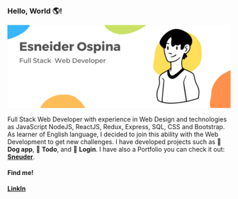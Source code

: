 ### Hello, World :earth_americas:!

![alt text for screen readers](/sneuder.png "sneuder")

Full Stack Web Developer with experience in Web Design and technologies as JavaScript NodeJS, ReactJS, Redux, Express, SQL, CSS and Bootstrap. As learner of English language, I decided to join this ability with the  Web Development to get new challenges. I have developed projects such as :dog: **Dog app**, :notebook: **Todo**, and :bust_in_silhouette: **Login**. I have also a Portfolio you can check it out: [**Sneuder**](https://portfolio-esneider.vercel.app/).

#### Find me!

[**LinkIn**](https://www.linkedin.com/in/esneider-fullstackdeveloper/)
